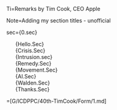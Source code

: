 Ti=Remarks by Tim Cook, CEO Apple

Note=Adding my section titles - unofficial

sec={0.sec}<ul type="none"><li>{Hello.Sec}<li>{Crisis.Sec}<li>{Intrusion.sec}<li>{Remedy.Sec}<li>{Movement.Sec}<li>{AI.Sec}<li>{Walden.Sec}<li>{Thanks.Sec}</ul>

=[G/ICDPPC/40th-TimCook/Form/1.md]
